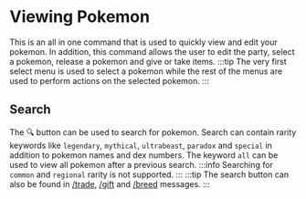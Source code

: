 # Viewing Pokemon

This is an all in one command that is used to quickly view and edit your pokemon. In addition, this command allows the user to edit the party, select a pokemon, release a pokemon and give or take items.
:::tip
The very first select menu is used to select a pokemon while the rest of the menus are used to perform actions on the selected pokemon. 
:::

## Search
The 🔍 button can be used to search for pokemon. Search can contain rarity keywords like `legendary`, `mythical`, `ultrabeast`, `paradox` and `special` in addition to pokemon names and dex numbers. The keyword `all` can be used to view all pokemon after a previous search.
:::info
Searching for `common` and `regional` rarity is not supported.
:::
:::tip
The search button can also be found in [/trade](/commands/trade.html), [/gift](/commands/gift.html) and [/breed](/commands/breed.html) messages.
:::